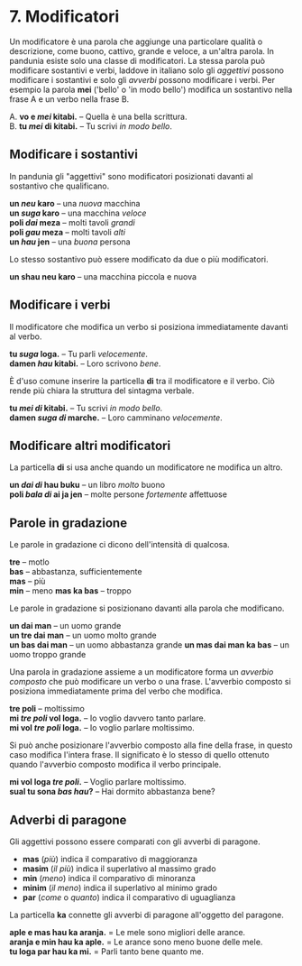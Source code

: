 
# 7. Modificatori

Un modificatore è una parola che aggiunge una particolare qualità o descrizione,
come buono, cattivo, grande e veloce, a un'altra parola.
In pandunia esiste solo una classe di modificatori.
La stessa parola può modificare sostantivi e verbi,
laddove in italiano solo gli _aggettivi_ possono modificare i sostantivi
e solo gli _avverbi_ possono modificare i verbi.
Per esempio la parola
**mei**
('bello' o 'in modo bello')
modifica un sostantivo nella frase A
e un verbo nella frase B.

A. **vo e _mei_ kitabi.**
– Quella è una bella scrittura.  
B. **tu _mei_ di kitabi.**
– Tu scrivi _in modo bello_.


## Modificare i sostantivi

In pandunia gli "aggettivi" sono modificatori posizionati davanti al sostantivo che qualificano.

**un _neu_ karo**
– una _nuova_ macchina  
**un _suga_ karo**
– una macchina _veloce_  
**poli _dai_ meza**
– molti tavoli _grandi_  
**poli _gau_ meza**
– molti tavoli _alti_  
**un _hau_ jen**
– una _buona_ persona

Lo stesso sostantivo può essere modificato da due o più modificatori.

**un shau neu karo**
– una macchina piccola e nuova


## Modificare i verbi

Il modificatore che modifica un verbo
si posiziona immediatamente davanti al verbo.

**tu _suga_ loga.**
– Tu parli _velocemente_.  
**damen _hau_ kitabi.**
– Loro scrivono _bene_.

È d'uso comune inserire la particella
**di**
tra il modificatore e il verbo.
Ciò rende più chiara la struttura del sintagma verbale.

**tu _mei di_ kitabi.**
– Tu scrivi _in modo bello_.  
**damen _suga di_ marche.**
– Loro camminano _velocemente_.


## Modificare altri modificatori

La particella
**di**
si usa anche quando un modificatore ne modifica un altro.

**un _dai di_ hau buku**
– un libro _molto_ buono  
**poli _bala di_ ai ja jen**
– molte persone _fortemente_ affettuose


## Parole in gradazione

Le parole in gradazione ci dicono dell'intensità di qualcosa.

**tre**
– motlo  
**bas**
– abbastanza, sufficientemente  
**mas**
– più  
**min**
– meno
**mas ka bas**
– troppo  

Le parole in gradazione si posizionano davanti alla parola che modificano.

**un dai man**
– un uomo grande  
**un tre dai man**
– un uomo molto grande  
**un bas dai man**
– un uomo abbastanza grande
**un mas dai man ka bas**
– un uomo troppo grande  

Una parola in gradazione assieme a un modificatore forma un _avverbio composto_
che può modificare un verbo o una frase.
L'avverbio composto si posiziona immediatamente prima del verbo che modifica.

**tre poli**
– moltissimo  
**mi _tre poli_ vol loga.**
– Io voglio davvero tanto parlare.  
**mi vol _tre poli_ loga.**
– Io voglio parlare moltissimo.

Si può anche posizionare l'avverbio composto alla fine della frase,
in questo caso modifica l'intera frase.
Il significato è lo stesso di quello ottenuto quando l'avverbio composto modifica il verbo principale.

**mi vol loga _tre poli_.**
– Voglio parlare moltissimo.  
**sual tu sona _bas hau_?**
– Hai dormito abbastanza bene?


## Adverbi di paragone

Gli aggettivi possono essere comparati con gli avverbi di paragone.

- **mas**
  (_più_) indica il comparativo di maggioranza
- **masim**
  (_il più_) indica il superlativo al massimo grado
- **min**
  (_meno_) indica il comparativo di minoranza
- **minim**
  (_il meno_) indica il superlativo al minimo grado
- **par**
  (_come_ o _quanto_) indica il comparativo di uguaglianza

La particella
**ka**
connette gli avverbi di paragone all'oggetto del paragone.

**aple e mas hau ka aranja.**
= Le mele sono migliori delle arance.  
**aranja e min hau ka aple.**
= Le arance sono meno buone delle mele.  
**tu loga par hau ka mi.**
= Parli tanto bene quanto me.

